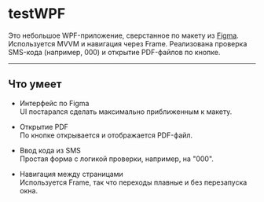 # testWPF

Это небольшое WPF-приложение, сверстанное по макету из [Figma](https://www.figma.com/).  
Используется MVVM и навигация через Frame. Реализована проверка SMS-кода (например, 000) и открытие PDF-файлов по кнопке.

---

## Что умеет

- Интерфейс по Figma  
  UI постарался сделать максимально приближенным к макету.

- Открытие PDF  
  По кнопке открывается и отображается PDF-файл.

- Ввод кода из SMS  
  Простая форма с логикой проверки, например, на "000".

- Навигация между страницами  
  Используется Frame, так что переходы плавные и без перезапуска окна.

